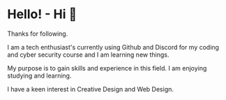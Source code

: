 # Hello! - Hi :wave: 

Thanks for following.

I am a tech enthusiast's currently using Github and Discord for my coding and cyber security course and I am learning new things. 

My purpose is to gain skills and experience in this field. I am enjoying studying and learning. 

I have a keen interest in Creative Design and Web Design.  


